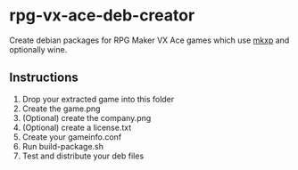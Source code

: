 # rpg-vx-ace-deb-creator
Create debian packages for RPG Maker VX Ace games which use [mkxp](https://github.com/Ancurio/mkxp) and optionally wine.

## Instructions
  1. Drop your extracted game into this folder
  2. Create the game.png
  3. (Optional) create the company.png
  4. (Optional) create a license.txt
  5. Create your gameinfo.conf
  6. Run build-package.sh
  7. Test and distribute your deb files
